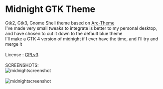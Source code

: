 # Midnight GTK Theme
Gtk2, Gtk3, Gnome Shell theme based on [Arc-Theme](https://github.com/horst3180/arc-theme) </br>
I've made very small tweaks to integrate is better to my personal desktop, and have chosen to cut it down to the default blue theme </br>
I'll make a GTK 4 version of midnight if I ever have the time, and I'll try and merge it </br></br>
License : [GPLv3](https://choosealicense.com/licenses/gpl-3.0/)</br></br>
SCREENSHOTS:</br>
![midnightscreenshot](https://i.ibb.co/hM24Mvc/midnight-blue-screenshot.png "midnight screenshot")</br></br>
![midnightscreenshot](https://i.ibb.co/1TFc0Dt/midnight-bluenight.png "midnight screenshot")</br>
